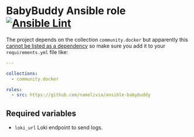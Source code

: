 # BabyBuddy Ansible role [![Ansible Lint](https://github.com/namelivia/ansible-babybuddy/actions/workflows/ansible-lint.yml/badge.svg)](https://github.com/namelivia/ansible-babybuddy/actions/workflows/ansible-lint.yml)

The project depends on the collection `community.docker` but apparently this [cannot be listed as a dependency](https://github.com/ansible/ansible/issues/62847) so make sure you add it to your `requirements.yml` file like:

```yml
---

collections:
  - community.docker

roles:
  - src: https://github.com/namelivia/ansible-babybuddy
```

## Required variables
 - `loki_url` Loki endpoint to send logs.
